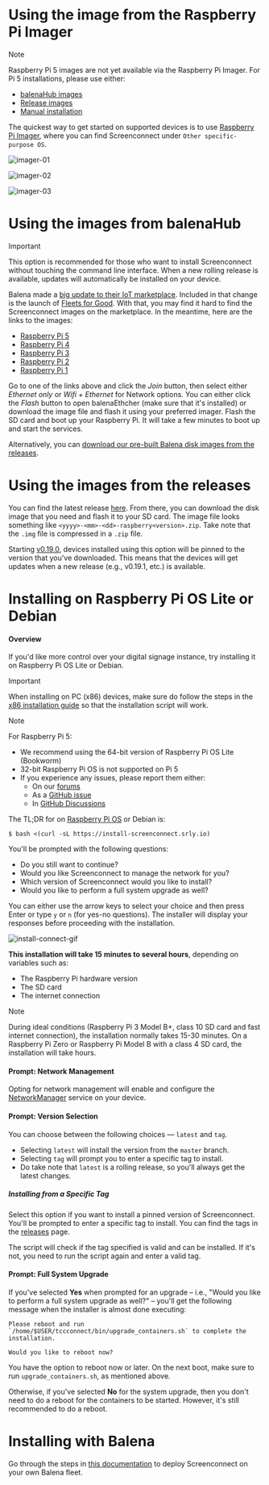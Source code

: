 # Using the image from the Raspberry Pi Imager

> [!NOTE]
> Raspberry Pi 5 images are not yet available via the Raspberry Pi Imager. For Pi 5 installations, please use either:
> * [balenaHub images](#using-the-images-from-balenahub)
> * [Release images](#using-the-images-from-the-releases)
> * [Manual installation](#installing-on-raspberry-pi-os-lite-or-debian)

The quickest way to get started on supported devices is to use [Raspberry Pi Imager](https://www.tccconnect.io/blog/2022/12/13/connect-and-tccconnect-now-in-rpi-imager/), where you can find Screenconnect under `Other specific-purpose OS`.

![imager-01](/docs/images/imager-01.png)

![imager-02](/docs/images/imager-02.png)

![imager-03](/docs/images/imager-03.png)

# Using the images from balenaHub

> [!IMPORTANT]
> This option is recommended for those who want to install Screenconnect without touching the
> command line interface. When a new rolling release is available, updates will automatically
> be installed on your device.

Balena made a [big update to their IoT marketplace](https://blog.balena.io/creating-an-iot-marketplace/). Included in that change is the launch of
[Fleets for Good](https://hub.balena.io/fleets-for-good). With that, you may find it hard to find the Screenconnect images on the marketplace. In the meantime,
here are the links to the images:

* [Raspberry Pi 5](https://hub.balena.io/fleets-for-good/2209774/connect-pi5)
* [Raspberry Pi 4](https://hub.balena.io/fleets-for-good/1971389/connect-pi4)
* [Raspberry Pi 3](https://hub.balena.io/fleets-for-good/1971388/connect-pi3)
* [Raspberry Pi 2](https://hub.balena.io/fleets-for-good/1971385/connect-pi2)
* [Raspberry Pi 1](https://hub.balena.io/fleets-for-good/1971378/connect-pi1)

Go to one of the links above and click the *Join* button, then select either *Ethernet only* or *Wifi + Ethernet* for Network options.
You can either click the *Flash* button to open balenaEthcher (make sure that it's installed) or download the image file and flash it using your preferred imager.
Flash the SD card and boot up your Raspberry Pi. It will take a few minutes to boot up and start the services.

Alternatively, you can [download our pre-built Balena disk images from the releases](#using-the-images-from-the-releases).

# Using the images from the releases

You can find the latest release [here](https://github.com/Copper-Clock/Screenconnect/releases/latest). From there, you can download the disk image that you need and flash it to your SD card.
The image file looks something like `<yyyy>-<mm>-<dd>-raspberry<version>.zip`. Take note that the `.img` file is compressed in a `.zip` file.

Starting [v0.19.0](https://github.com/Copper-Clock/Screenconnect/releases/tag/v0.19.0), devices installed using this option will be
pinned to the version that you've downloaded. This means that the devices will get updates when a new release (e.g., v0.19.1, etc.)
is available.

# Installing on Raspberry Pi OS Lite or Debian

#### Overview

If you'd like more control over your digital signage instance, try installing it on Raspberry Pi OS Lite or Debian.

> [!IMPORTANT]
> When installing on PC (x86) devices, make sure do follow the steps in the [x86 installation guide](/docs/x86-installation.md)
> so that the installation script will work.

> [!NOTE]
> For Raspberry Pi 5:
> * We recommend using the 64-bit version of Raspberry Pi OS Lite (Bookworm)
> * 32-bit Raspberry Pi OS is not supported on Pi 5
> * If you experience any issues, please report them either:
>   * On our [forums](https://forums.tccconnect.io)
>   * As a [GitHub issue](https://github.com/Copper-Clock/Screenconnect/issues)
>   * In [GitHub Discussions](https://github.com/Copper-Clock/Screenconnect/discussions)

The TL;DR for on [Raspberry Pi OS](https://www.raspberrypi.com/software/) or Debian is:

```
$ bash <(curl -sL https://install-screenconnect.srly.io)
```

You'll be prompted with the following questions:

* Do you still want to continue?
* Would you like Screenconnect to manage the network for you?
* Which version of Screenconnect would you like to install?
* Would you like to perform a full system upgrade as well?

You can either use the arrow keys to select your choice and then press Enter or type `y` or `n`
(for yes-no questions). The installer will display your responses before proceeding with the
installation.

![install-connect-gif](/docs/images/install-screenconnect.gif)

**This installation will take 15 minutes to several hours**, depending on variables such as:

* The Raspberry Pi hardware version
* The SD card
* The internet connection

> [!NOTE]
> During ideal conditions (Raspberry Pi 3 Model B+, class 10 SD card and fast internet connection), the installation normally takes 15-30 minutes. On a Raspberry Pi Zero or Raspberry Pi Model B with a class 4 SD card, the installation will take hours.

#### Prompt: Network Management

Opting for network management will enable and configure the [NetworkManager](https://wiki.debian.org/NetworkManager) service on your device.

#### Prompt: Version Selection

You can choose between the following choices &mdash; `latest` and `tag`.

* Selecting `latest` will install the version from the `master` branch.
* Selecting `tag` will prompt you to enter a specific tag to install.
* Do take note that `latest` is a rolling release, so you'll always get the latest changes.

##### Installing from a Specific Tag

Select this option if you want to install a pinned version of Screenconnect. You'll be prompted to enter
a specific tag to install. You can find the tags in the
[releases](https://github.com/Copper-Clock/Screenconnect/releases) page.

The script will check if the tag specified is valid and can be installed.
If it's not, you need to run the script again and enter a valid tag.

#### Prompt: Full System Upgrade

If you've selected **Yes** when prompted for an upgrade &ndash; i.e., "Would you like to perform a full system upgrade as well?"
&ndash; you'll get the following message when the installer is almost done executing:

```
Please reboot and run `/home/$USER/tccconnect/bin/upgrade_containers.sh` to complete the installation.

Would you like to reboot now?
```

You have the option to reboot now or later. On the next boot, make sure to run
`upgrade_containers.sh`, as mentioned above.

Otherwise, if you've selected **No** for the system upgrade, then you don't need to do a reboot for the containers to be started. However, it's still recommended to do a reboot.

# Installing with Balena

Go through the steps in [this documentation](/docs/balena-fleet-deployment.md)
to deploy Screenconnect on your own Balena fleet.
